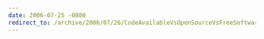 ```yaml
---
date: 2006-07-25 -0800
redirect_to: /archive/2006/07/26/CodeAvailableVsOpenSourceVsFreeSoftware.aspx/
---
```

